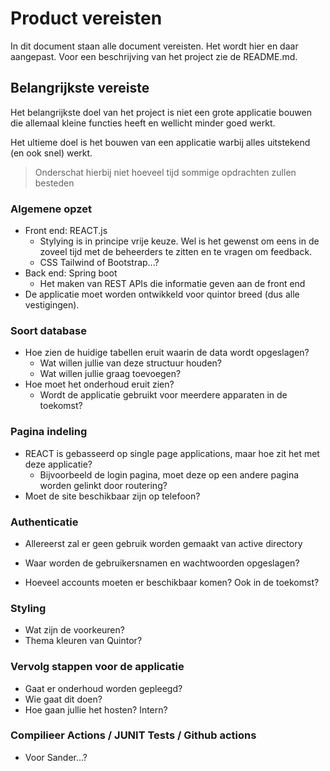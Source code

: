 # Product vereisten

In dit document staan alle document vereisten. Het wordt hier en daar aangepast. Voor een beschrijving van het project zie de README.md.

## Belangrijkste vereiste 

Het belangrijkste doel van het project is niet een grote applicatie bouwen die allemaal kleine functies heeft en wellicht minder goed werkt. 

Het ultieme doel is het bouwen van een applicatie warbij alles uitstekend (en ook snel) werkt.

> Onderschat hierbij niet hoeveel tijd sommige opdrachten zullen besteden

### Algemene opzet

- Front end: REACT.js
  - Stylying is in principe vrije keuze. Wel is het gewenst om eens in de zoveel tijd met de beheerders te zitten en te vragen om feedback.
  - CSS Tailwind of Bootstrap...?
- Back end: Spring boot
  - Het maken van REST APIs die informatie geven aan de front end
- De applicatie moet worden ontwikkeld voor quintor breed (dus alle vestigingen).


### Soort database

- Hoe zien de huidige tabellen eruit waarin de data wordt opgeslagen?
  - Wat willen jullie van deze structuur houden?
  - Wat willen jullie graag toevoegen?
- Hoe moet het onderhoud eruit zien?
  - Wordt de applicatie gebruikt voor meerdere apparaten in de toekomst?

### Pagina indeling

- REACT is gebasseerd op single page applications, maar hoe zit het met deze applicatie?
  - Bijvoorbeeld de login pagina, moet deze op een andere pagina worden gelinkt door routering?
- Moet de site beschikbaar zijn op telefoon?

### Authenticatie

- Allereerst zal er geen gebruik worden gemaakt van active directory

- Waar worden de gebruikersnamen en wachtwoorden opgeslagen? 
- Hoeveel accounts moeten er beschikbaar komen? Ook in de toekomst?

### Styling

- Wat zijn de voorkeuren? 
- Thema kleuren van Quintor?

### Vervolg stappen voor de applicatie

- Gaat er onderhoud worden gepleegd?
- Wie gaat dit doen?
- Hoe gaan jullie het hosten? Intern?


### Compilieer Actions / JUNIT Tests / Github actions

- Voor Sander...?
